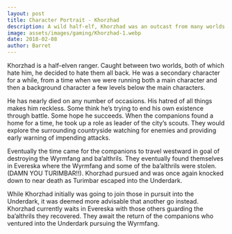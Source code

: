 ```yaml
---
layout: post
title: Character Portrait - Khorzhad
description: A wild half-elf, Khorzhad was an outcast from many worlds...
image: assets/images/gaming/Khorzhad-1.webp
date: 2018-02-08
author: Barret
---
```



Khorzhad is a half-elven ranger. Caught between two worlds, both of which hate him, he decided to hate them all back. He was a secondary character for a while, from a time when we were running both a main character and then a background character a few levels below the main characters.

He has nearly died on any number of occasions. His hatred of all things makes him reckless. Some think he’s trying to end his own existence through battle. Some hope he succeeds. When the companions found a home for a time, he took up a role as leader of the city’s scouts. They would explore the surrounding countryside watching for enemies and providing early warning of impending attacks.

Eventually the time came for the companions to travel westward in goal of destroying the Wyrmfang and ba’althrils. They eventually found themselves in Evereska where the Wyrmfang and some of the ba’althrils were stolen. (DAMN YOU TURIMBAR!!). Khorzhad pursued and was once again knocked down to near death as Turimbar escaped into the Underdark.

While Khorzhad initially was going to join those in pursuit into the Underdark, it was deemed more advisable that another go instead. Khorzhad currently waits in Evereska with those others guarding the ba’althrils they recovered. They await the return of the companions who ventured into the Underdark pursuing the Wyrmfang.
